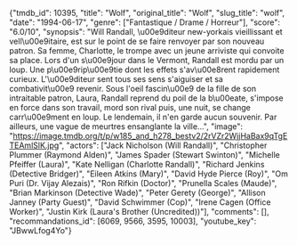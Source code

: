 {"tmdb_id": 10395, "title": "Wolf", "original_title": "Wolf", "slug_title": "wolf", "date": "1994-06-17", "genre": ["Fantastique / Drame / Horreur"], "score": "6.0/10", "synopsis": "Will Randall, \u00e9diteur new-yorkais vieillissant et vell\u00e9itaire, est sur le point de se faire renvoyer par son nouveau patron. Sa femme, Charlotte, le trompe avec un jeune arriviste qui convoite sa place. Lors d'un s\u00e9jour dans le Vermont, Randall est mordu par un loup. Une p\u00e9rip\u00e9tie dont les effets s'av\u00e8rent rapidement curieux. L'\u00e9diteur sent tous ses sens s'aiguiser et sa combativit\u00e9 revenir. Sous l'oeil fascin\u00e9 de la fille de son intraitable patron, Laura, Randall reprend du poil de la b\u00eate, s'impose en force dans son travail, mord son rival puis, une nuit, se change carr\u00e9ment en loup. Le lendemain, il n'en garde aucun souvenir. Par ailleurs, une vague de meurtres ensanglante la ville...", "image": "https://image.tmdb.org/t/p/w185_and_h278_bestv2/2rVZr2WjjHaBax9qTgETEAmlSlK.jpg", "actors": ["Jack Nicholson (Will Randall)", "Christopher Plummer (Raymond Alden)", "James Spader (Stewart Swinton)", "Michelle Pfeiffer (Laura)", "Kate Nelligan (Charlotte Randall)", "Richard Jenkins (Detective Bridger)", "Eileen Atkins (Mary)", "David Hyde Pierce (Roy)", "Om Puri (Dr. Vijay Alezais)", "Ron Rifkin (Doctor)", "Prunella Scales (Maude)", "Brian Markinson (Detective Wade)", "Peter Gerety (George)", "Allison Janney (Party Guest)", "David Schwimmer (Cop)", "Irene Cagen (Office Worker)", "Justin Kirk (Laura's Brother (Uncredited))"], "comments": [], "recommandations_id": [6069, 9566, 3595, 10003], "youtube_key": "JBwwLfog4Yo"}